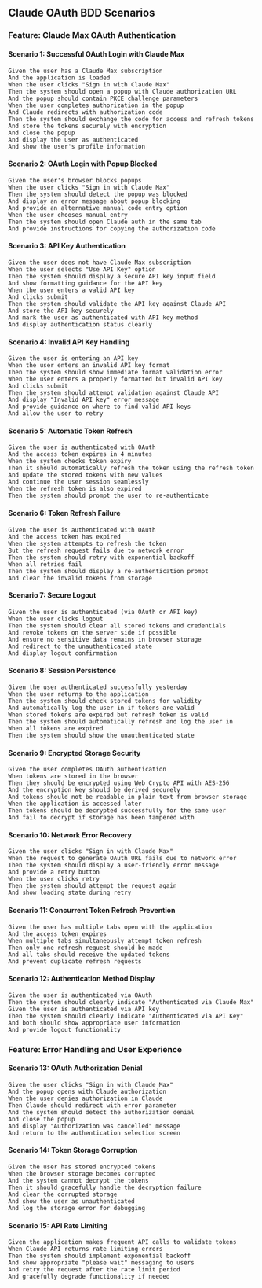 ## Claude OAuth BDD Scenarios

### Feature: Claude Max OAuth Authentication

#### Scenario 1: Successful OAuth Login with Claude Max
```gherkin
Given the user has a Claude Max subscription
And the application is loaded
When the user clicks "Sign in with Claude Max"
Then the system should open a popup with Claude authorization URL
And the popup should contain PKCE challenge parameters
When the user completes authorization in the popup
And Claude redirects with authorization code
Then the system should exchange the code for access and refresh tokens
And store the tokens securely with encryption
And close the popup
And display the user as authenticated
And show the user's profile information
```

#### Scenario 2: OAuth Login with Popup Blocked
```gherkin
Given the user's browser blocks popups
When the user clicks "Sign in with Claude Max"
Then the system should detect the popup was blocked
And display an error message about popup blocking
And provide an alternative manual code entry option
When the user chooses manual entry
Then the system should open Claude auth in the same tab
And provide instructions for copying the authorization code
```

#### Scenario 3: API Key Authentication
```gherkin
Given the user does not have Claude Max subscription
When the user selects "Use API Key" option
Then the system should display a secure API key input field
And show formatting guidance for the API key
When the user enters a valid API key
And clicks submit
Then the system should validate the API key against Claude API
And store the API key securely
And mark the user as authenticated with API key method
And display authentication status clearly
```

#### Scenario 4: Invalid API Key Handling
```gherkin
Given the user is entering an API key
When the user enters an invalid API key format
Then the system should show immediate format validation error
When the user enters a properly formatted but invalid API key
And clicks submit
Then the system should attempt validation against Claude API
And display "Invalid API key" error message
And provide guidance on where to find valid API keys
And allow the user to retry
```

#### Scenario 5: Automatic Token Refresh
```gherkin
Given the user is authenticated with OAuth
And the access token expires in 4 minutes
When the system checks token expiry
Then it should automatically refresh the token using the refresh token
And update the stored tokens with new values
And continue the user session seamlessly
When the refresh token is also expired
Then the system should prompt the user to re-authenticate
```

#### Scenario 6: Token Refresh Failure
```gherkin
Given the user is authenticated with OAuth
And the access token has expired
When the system attempts to refresh the token
But the refresh request fails due to network error
Then the system should retry with exponential backoff
When all retries fail
Then the system should display a re-authentication prompt
And clear the invalid tokens from storage
```

#### Scenario 7: Secure Logout
```gherkin
Given the user is authenticated (via OAuth or API key)
When the user clicks logout
Then the system should clear all stored tokens and credentials
And revoke tokens on the server side if possible
And ensure no sensitive data remains in browser storage
And redirect to the unauthenticated state
And display logout confirmation
```

#### Scenario 8: Session Persistence
```gherkin
Given the user authenticated successfully yesterday
When the user returns to the application
Then the system should check stored tokens for validity
And automatically log the user in if tokens are valid
When stored tokens are expired but refresh token is valid
Then the system should automatically refresh and log the user in
When all tokens are expired
Then the system should show the unauthenticated state
```

#### Scenario 9: Encrypted Storage Security
```gherkin
Given the user completes OAuth authentication
When tokens are stored in the browser
Then they should be encrypted using Web Crypto API with AES-256
And the encryption key should be derived securely
And tokens should not be readable in plain text from browser storage
When the application is accessed later
Then tokens should be decrypted successfully for the same user
And fail to decrypt if storage has been tampered with
```

#### Scenario 10: Network Error Recovery
```gherkin
Given the user clicks "Sign in with Claude Max"
When the request to generate OAuth URL fails due to network error
Then the system should display a user-friendly error message
And provide a retry button
When the user clicks retry
Then the system should attempt the request again
And show loading state during retry
```

#### Scenario 11: Concurrent Token Refresh Prevention
```gherkin
Given the user has multiple tabs open with the application
And the access token expires
When multiple tabs simultaneously attempt token refresh
Then only one refresh request should be made
And all tabs should receive the updated tokens
And prevent duplicate refresh requests
```

#### Scenario 12: Authentication Method Display
```gherkin
Given the user is authenticated via OAuth
Then the system should clearly indicate "Authenticated via Claude Max"
Given the user is authenticated via API key
Then the system should clearly indicate "Authenticated via API Key"
And both should show appropriate user information
And provide logout functionality
```

### Feature: Error Handling and User Experience

#### Scenario 13: OAuth Authorization Denial
```gherkin
Given the user clicks "Sign in with Claude Max"
And the popup opens with Claude authorization
When the user denies authorization in Claude
Then Claude should redirect with error parameter
And the system should detect the authorization denial
And close the popup
And display "Authorization was cancelled" message
And return to the authentication selection screen
```

#### Scenario 14: Token Storage Corruption
```gherkin
Given the user has stored encrypted tokens
When the browser storage becomes corrupted
And the system cannot decrypt the tokens
Then it should gracefully handle the decryption failure
And clear the corrupted storage
And show the user as unauthenticated
And log the storage error for debugging
```

#### Scenario 15: API Rate Limiting
```gherkin
Given the application makes frequent API calls to validate tokens
When Claude API returns rate limiting errors
Then the system should implement exponential backoff
And show appropriate "please wait" messaging to users
And retry the request after the rate limit period
And gracefully degrade functionality if needed
```
